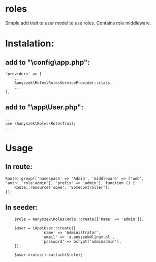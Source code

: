 # roles

Simple add trait to user model to use roles. Contains role middleware. 

# Instalation: 

## add to "\config\app.php":
    'providers' => [
        ...
        Aanyszek\Roles\RolesServiceProvider::class,
        ...
    ],


## add to "\app\User.php":
    ...
    use \Aanyszek\Roles\RolesTrait;
    ...

# Usage 

## In route: 

    Route::group(['namespace' => 'Admin', 'middleware' => ['web', 'auth','role:admin'], 'prefix' => 'admin'], function () {
        Route::resource('some', 'SomeController');
    });

## In seeder:  

        $role = Aanyszek\Roles\Role::create(['name' => 'admin']);

        $user = \App\User::create([
                    'name' => 'Administrator',
                    'email' => 'a.anyszek@linux.pl',
                    'password' => bcrypt('adminadmin'),
        ]);

        $user->roles()->attach($role);
